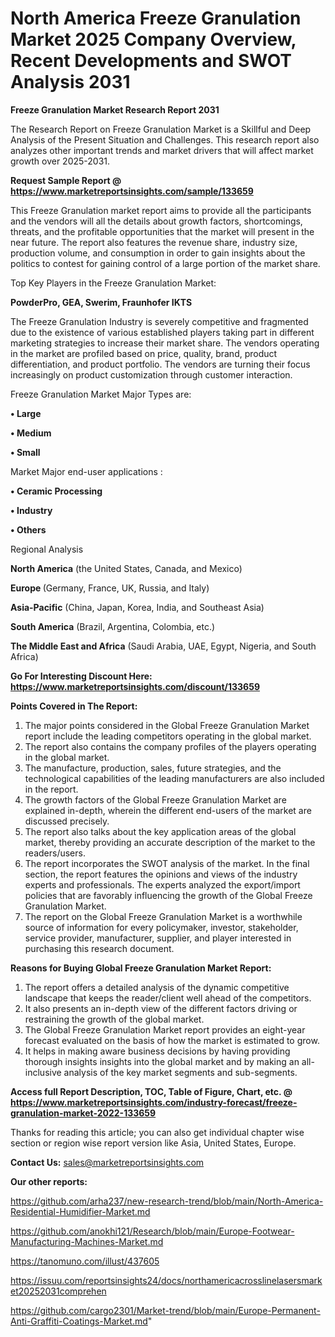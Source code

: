 # North America Freeze Granulation Market 2025 Company Overview, Recent Developments and SWOT Analysis 2031

<strong>Freeze Granulation Market Research Report 2031</strong>

The Research Report on Freeze Granulation Market is a Skillful and Deep Analysis of the Present Situation and Challenges. This research report also analyzes other important trends and market drivers that will affect market growth over 2025-2031.

<strong>Request Sample Report @ <a href=https://www.marketreportsinsights.com/sample/133659>https://www.marketreportsinsights.com/sample/133659</a></strong>

This Freeze Granulation market report aims to provide all the participants and the vendors will all the details about growth factors, shortcomings, threats, and the profitable opportunities that the market will present in the near future. The report also features the revenue share, industry size, production volume, and consumption in order to gain insights about the politics to contest for gaining control of a large portion of the market share.

Top Key Players in the Freeze Granulation Market:

<strong>PowderPro, GEA, Swerim, Fraunhofer IKTS</strong>

The Freeze Granulation Industry is severely competitive and fragmented due to the existence of various established players taking part in different marketing strategies to increase their market share. The vendors operating in the market are profiled based on price, quality, brand, product differentiation, and product portfolio. The vendors are turning their focus increasingly on product customization through customer interaction.

Freeze Granulation Market Major Types are:

<strong>• Large

• Medium

• Small</strong>

Market Major end-user applications :

<strong>• Ceramic Processing

• Industry

• Others</strong>

Regional Analysis

</u><strong><b>North America</b></strong> (the United States, Canada, and Mexico)

<strong><b>Europe </b></strong>(Germany, France, UK, Russia, and Italy)

<strong><b>Asia-Pacific</b></strong> (China, Japan, Korea, India, and Southeast Asia)

<strong><b>South America</b></strong> (Brazil, Argentina, Colombia, etc.)

<strong><b>The Middle East and Africa</b></strong> (Saudi Arabia, UAE, Egypt, Nigeria, and South Africa)

<strong>Go For Interesting Discount Here: <a href=https://www.marketreportsinsights.com/discount/133659>https://www.marketreportsinsights.com/discount/133659</a></strong>

<strong>Points Covered in The Report:</strong>
<ol>
  <li>The major points considered in the Global Freeze Granulation Market report include the leading competitors operating in the global market.</li>
  <li>The report also contains the company profiles of the players operating in the global market.</li>
  <li>The manufacture, production, sales, future strategies, and the technological capabilities of the leading manufacturers are also included in the report.</li>
  <li>The growth factors of the Global Freeze Granulation Market are explained in-depth, wherein the different end-users of the market are discussed precisely.</li>
  <li>The report also talks about the key application areas of the global market, thereby providing an accurate description of the market to the readers/users.</li>
  <li>The report incorporates the SWOT analysis of the market. In the final section, the report features the opinions and views of the industry experts and professionals. The experts analyzed the export/import policies that are favorably influencing the growth of the Global Freeze Granulation Market.</li>
  <li>The report on the Global Freeze Granulation Market is a worthwhile source of information for every policymaker, investor, stakeholder, service provider, manufacturer, supplier, and player interested in purchasing this research document.</li>
</ol>
<strong>Reasons for Buying Global Freeze Granulation Market Report:</strong>

<ol>
  <li>The report offers a detailed analysis of the dynamic competitive landscape that keeps the reader/client well ahead of the competitors.</li>
  <li>It also presents an in-depth view of the different factors driving or restraining the growth of the global market.</li>
  <li>The Global Freeze Granulation Market report provides an eight-year forecast evaluated on the basis of how the market is estimated to grow.</li>
  <li>It helps in making aware business decisions by having providing thorough insights insights into the global market and by making an all-inclusive analysis of the key market segments and sub-segments.</li>
</ol>
<strong>Access full Report Description, TOC, Table of Figure, Chart, etc. @ <a href=https://www.marketreportsinsights.com/industry-forecast/freeze-granulation-market-2022-133659>https://www.marketreportsinsights.com/industry-forecast/freeze-granulation-market-2022-133659</a></strong>


Thanks for reading this article; you can also get individual chapter wise section or region wise report version like Asia, United States, Europe.

<strong>Contact Us:</strong>
sales@marketreportsinsights.com

<strong>Our other reports:</strong>

<a href=https://github.com/arha237/new-research-trend/blob/main/North-America-Residential-Humidifier-Market.md>https://github.com/arha237/new-research-trend/blob/main/North-America-Residential-Humidifier-Market.md</a>

<a href=https://github.com/anokhi121/Research/blob/main/Europe-Footwear-Manufacturing-Machines-Market.md>https://github.com/anokhi121/Research/blob/main/Europe-Footwear-Manufacturing-Machines-Market.md</a>

<a href=https://tanomuno.com/illust/437605>https://tanomuno.com/illust/437605</a>

<a href=https://issuu.com/reportsinsights24/docs/northamericacrosslinelasersmarket20252031comprehen>https://issuu.com/reportsinsights24/docs/northamericacrosslinelasersmarket20252031comprehen</a>

<a href=https://github.com/cargo2301/Market-trend/blob/main/Europe-Permanent-Anti-Graffiti-Coatings-Market.md>https://github.com/cargo2301/Market-trend/blob/main/Europe-Permanent-Anti-Graffiti-Coatings-Market.md</a>"
